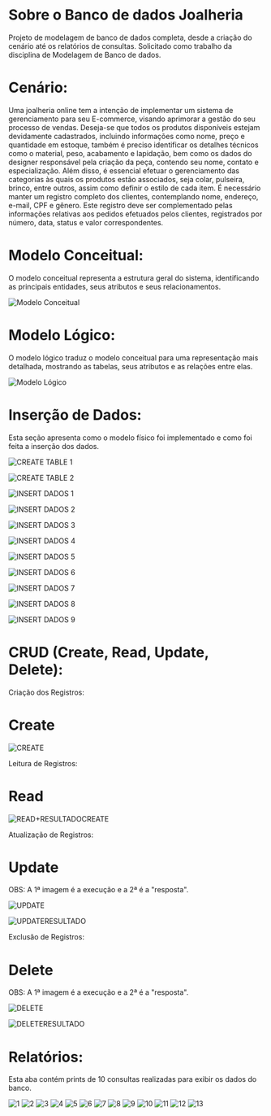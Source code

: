 # Sobre o Banco de dados Joalheria
Projeto de modelagem de banco de dados completa, desde a criação do cenário até os relatórios de consultas. Solicitado como trabalho da disciplina de Modelagem de Banco de dados.

# Cenário:

Uma joalheria online tem a intenção de implementar um sistema de gerenciamento para seu E-commerce, visando aprimorar a gestão do seu processo de vendas. Deseja-se que todos os produtos disponíveis estejam devidamente cadastrados, incluindo informações como nome, preço e quantidade em estoque, também é preciso identificar os detalhes técnicos como o material, peso, acabamento e lapidação, bem como os dados do designer responsável pela criação da peça, contendo seu nome, contato e especialização. Além disso, é essencial efetuar o gerenciamento das categorias às quais os produtos estão associados, seja colar, pulseira, brinco, entre outros, assim como definir o estilo de cada item. É necessário manter um registro completo dos clientes, contemplando nome, endereço, e-mail, CPF e gênero. Este registro deve ser complementado pelas informações relativas aos pedidos efetuados pelos clientes, registrados por número, data, status e valor correspondentes.

# Modelo Conceitual:

O modelo conceitual representa a estrutura geral do sistema, identificando as principais entidades, seus atributos e seus relacionamentos.

![Modelo Conceitual](https://github.com/LarissaCoutinhoo/Banco-Joalheria/blob/main/modeloconceitual.png)


# Modelo Lógico:

O modelo lógico traduz o modelo conceitual para uma representação mais detalhada, mostrando as tabelas, seus atributos e as relações entre elas.

![Modelo Lógico](https://github.com/laricoutinho/Banco-de-dados-Joalheria/blob/7c03a9725a77a33c0873deb8127c94b0f78f2574/modelol%C3%B3gico.png)


# Inserção de Dados:

Esta seção apresenta como o modelo físico foi implementado e como foi feita a inserção dos dados.

![CREATE TABLE 1](https://github.com/laricoutinho/Banco-de-dados-Joalheria/blob/7c03a9725a77a33c0873deb8127c94b0f78f2574/CREATETABLE1.png)

![CREATE TABLE 2](https://github.com/laricoutinho/Banco-de-dados-Joalheria/blob/7c03a9725a77a33c0873deb8127c94b0f78f2574/CREATETABLE2.png)

![INSERT DADOS 1](https://github.com/laricoutinho/Banco-de-dados-Joalheria/blob/7c03a9725a77a33c0873deb8127c94b0f78f2574/INSERTDADOS1.png)

![INSERT DADOS 2](https://github.com/laricoutinho/Banco-de-dados-Joalheria/blob/7c03a9725a77a33c0873deb8127c94b0f78f2574/INSERTDADOS2.png)

![INSERT DADOS 3](https://github.com/laricoutinho/Banco-de-dados-Joalheria/blob/7c03a9725a77a33c0873deb8127c94b0f78f2574/INSERTDADOS3.png)

![INSERT DADOS 4](https://github.com/laricoutinho/Banco-de-dados-Joalheria/blob/7c03a9725a77a33c0873deb8127c94b0f78f2574/INSERTDADOS4.png
)

![INSERT DADOS 5](https://github.com/laricoutinho/Banco-de-dados-Joalheria/blob/7c03a9725a77a33c0873deb8127c94b0f78f2574/INSERTDADOS5.png
)

![INSERT DADOS 6](https://github.com/laricoutinho/Banco-de-dados-Joalheria/blob/7c03a9725a77a33c0873deb8127c94b0f78f2574/INSERTDADOS6.png)

![INSERT DADOS 7](https://github.com/laricoutinho/Banco-de-dados-Joalheria/blob/7c03a9725a77a33c0873deb8127c94b0f78f2574/INSERTDADOS7.png)

![INSERT DADOS 8](https://github.com/laricoutinho/Banco-de-dados-Joalheria/blob/7c03a9725a77a33c0873deb8127c94b0f78f2574/INSERTDADOS8.png)

![INSERT DADOS 9](https://github.com/laricoutinho/Banco-de-dados-Joalheria/blob/7c03a9725a77a33c0873deb8127c94b0f78f2574/INSERTDADOS9.png)


# CRUD (Create, Read, Update, Delete):

Criação dos Registros:
# Create

![CREATE](https://github.com/laricoutinho/Banco-de-dados-Joalheria/blob/f3bdc1a32fdee84ee326dace707910b6084edffe/CREATE.png)

Leitura de Registros:
# Read

![READ+RESULTADOCREATE](https://github.com/laricoutinho/Banco-de-dados-Joalheria/blob/f3bdc1a32fdee84ee326dace707910b6084edffe/READ%2BRESULTADOCREATE.png)


Atualização de Registros:
# Update
OBS: A 1ª imagem é a execução e a 2ª é a "resposta".

![UPDATE](https://github.com/laricoutinho/Banco-de-dados-Joalheria/blob/f3bdc1a32fdee84ee326dace707910b6084edffe/UPDATE.png
)

![UPDATERESULTADO](https://github.com/laricoutinho/Banco-de-dados-Joalheria/blob/f3bdc1a32fdee84ee326dace707910b6084edffe/UPDATERESULTADO.png)


Exclusão de Registros:
# Delete
OBS: A 1ª imagem é a execução e a 2ª é a "resposta".

![DELETE](https://github.com/laricoutinho/Banco-de-dados-Joalheria/blob/f3bdc1a32fdee84ee326dace707910b6084edffe/DELETE.png)

![DELETERESULTADO](https://github.com/laricoutinho/Banco-de-dados-Joalheria/blob/f3bdc1a32fdee84ee326dace707910b6084edffe/DELETERESULTADO.png)


# Relatórios:
Esta aba contém prints de 10 consultas realizadas para exibir os dados do banco. 

![1](https://github.com/laricoutinho/Banco-de-dados-Joalheria/blob/127ac836b34de788a739afbff1d7daf234c96336/1.png)
![2](https://github.com/laricoutinho/Banco-de-dados-Joalheria/blob/127ac836b34de788a739afbff1d7daf234c96336/2.png
)
![3](https://github.com/laricoutinho/Banco-de-dados-Joalheria/blob/127ac836b34de788a739afbff1d7daf234c96336/3.png
)
![4](https://github.com/laricoutinho/Banco-de-dados-Joalheria/blob/127ac836b34de788a739afbff1d7daf234c96336/4.png)
![5](https://github.com/laricoutinho/Banco-de-dados-Joalheria/blob/127ac836b34de788a739afbff1d7daf234c96336/5.png)
![6](https://github.com/laricoutinho/Banco-de-dados-Joalheria/blob/127ac836b34de788a739afbff1d7daf234c96336/6.png)
![7](https://github.com/laricoutinho/Banco-de-dados-Joalheria/blob/127ac836b34de788a739afbff1d7daf234c96336/7.png
)
![8](https://github.com/laricoutinho/Banco-de-dados-Joalheria/blob/127ac836b34de788a739afbff1d7daf234c96336/8.png
)
![9](https://github.com/laricoutinho/Banco-de-dados-Joalheria/blob/127ac836b34de788a739afbff1d7daf234c96336/9.png
)
![10](https://github.com/laricoutinho/Banco-de-dados-Joalheria/blob/3bb57bd5938a0631f195d8f48c04f52fb0144838/10.png)
![11](https://github.com/laricoutinho/Banco-de-dados-Joalheria/blob/3bb57bd5938a0631f195d8f48c04f52fb0144838/11.png)
![12](https://github.com/laricoutinho/Banco-de-dados-Joalheria/blob/3bb57bd5938a0631f195d8f48c04f52fb0144838/12.png)
![13](https://github.com/laricoutinho/Banco-de-dados-Joalheria/blob/3bb57bd5938a0631f195d8f48c04f52fb0144838/13.png)


